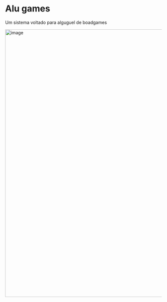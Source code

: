 <h1>Alu games </h1>
<p>Um sistema voltado para alguguel de boadgames </p>
<a>
  <img width="1612" height="862" alt="image" src="https://github.com/user-attachments/assets/6e7f1542-eb4a-4778-b380-b7f2a6bc5a2c" />

</a>
